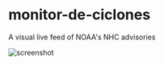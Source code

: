 # monitor-de-ciclones

A visual live feed of NOAA's NHC advisories

![screenshot](https://raw.githubusercontent.com/rodowi/monitor-de-ciclones/master/screenshot.png)
